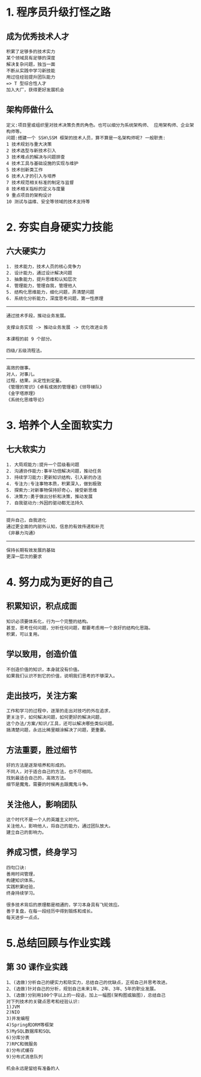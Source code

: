 # 1. 程序员升级打怪之路

## 成为优秀技术人才

    积累了足够多的技术实力
    某个领域具有足够的深度
    解决复杂问题，独当一面
    不断从实践中学习新技能
    用过往经验提升团队能力
    => T 型综合性人才
    加入大厂，获得更好发展机会

## 架构师做什么

    定义:项目里或组织里对技术决策负责的角色。也可以细分为系统架构师、 应用架构师、企业架构师等。
    问题:搭建一个 SSH\SSM 框架的技术人员，算不算是一名架构师呢? 一般职责:
    1 技术规划与重大决策
    2 技术选型与新技术引入
    3 技术难点的解决与问题排查
    4 技术工具与基础设施的实现与维护
    5 技术创新类工作
    6 技术人才的引入与培养
    7 技术规范相关标准的制定与监督
    8 技术相关指标的定义与度量
    9 重点项目的架构设计
    10 测试与运维、安全等领域的技术支持等

# 2. 夯实自身硬实力技能

## 六大硬实力

    1. 技术能力，技术人员的核心竞争力
    2. 设计能力，通过设计解决问题
    3. 抽象能力，提升思维和认知层次
    4. 管理能力，管理自我，管理他人
    5. 结构化思维能力，细化问题，弄清楚问题
    6. 系统化分析能力，深度思考问题，第一性原理

---

    通过技术手段，推动业务发展。

    支撑业务实现 -> 推动业务发展 -> 优化改进业务

    本课程的前 9 个部分。

    四级/五级流程法。

---

    高效的做事。
    对人，对事儿。
    过程，结果。从定性到定量。
    《管理的常识》《卓有成效的管理者》《领导梯队》
    《金字塔原理》
    《系统化思维导论》

# 3. 培养个人全面软实力

## 七大软实力

    1. 大局观能力:提升一个层级看问题
    2. 沟通协作能力:事半功倍解决问题，推动任务
    3. 持续学习能力:更新知识结构，引入新的办法
    4. 专注力:专注事物本质，积累深入，做到极致
    5. 探索力:对新事物保持好奇心，接受新思维
    6. 决策力:勇于做出分析和决策，推动发展
    7. 自我驱动力:外因的驱动都无法持久

---

    提升自己，自我进化
    通过更全面的内部外认知，信息的有效传递和补充
    《非暴力沟通》

---

    保持长期有效发展的基础
    更深一层次的要求

# 4. 努力成为更好的自己

## 积累知识，积点成面

    知识必须要体系化，行为一个完整的结构。
    甚至，思考任何问题，分析任何问题，都要考虑用一个良好的结构化思路。
    积累，可以复用。

## 学以致用，创造价值

    不创造价值的知识，本身就没有价值。
    如果我们认识不到它的价值，说明我们思考的不够深入。

## 走出技巧，关注方案

    工作和学习的过程中，逐渐的走出对技巧的外在追求，
    更关注于，如何解决问题，如何更好的解决问题，
    这个办法/方案/知识/工具，还可以解决哪些类似问题。
    搞清楚问题，永远比稀里糊涂解决了问题，更重要。

## 方法重要，胜过细节

    好的方法是逐渐培养和形成的。
    不同人，对于适合自己的方法，也不尽相同。
    找到最适合自己的，高效方法。
    细节是魔鬼，需要的时候再去跟魔鬼斗争。

## 关注他人，影响团队

    这个时代不是一个人的英雄主义时代。
    关注他人，影响他人，将自己的能力，通过团队放大。
    建立自己的影响力。

## 养成习惯，终身学习

    四句口诀:
    善用时间管理，
    构建知识体系，
    实践积累经验，
    终身持续学习。

    很多技术背后的原理都是相通的，学习本身具有飞轮效应。
    善于复盘，在每一段经历中得到锻炼和成长。
    每天进步一点点。

# 5.总结回顾与作业实践

## 第 30 课作业实践

    1、(选做)分析自己的硬实力和软实力，总结自己的优缺点，正视自己并思考改进。
    2、(选做)针对自己的分析，规划自己未来1年、2年、3年、5年的职业发展。
    3、(选做)分别用100个字以上的一段话，加上一幅图(架构图或脑图)，总结自己
    对下列技术的关键点思考和经验认识:
    1)JVM
    2)NIO
    3)并发编程
    4)Spring和ORM等框架
    5)MySQL数据库和SQL
    6)分库分表
    7)RPC和微服务
    8)分布式缓存
    9)分布式消息队列

    机会永远是留给有准备的人
